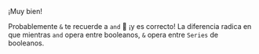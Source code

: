 ¡Muy bien! 

Probablemente `&` te recuerde a `and` :thought_balloon: ¡y es correcto! La diferencia radica en que mientras `and` opera entre booleanos, `&` opera entre `Series` de booleanos. 

